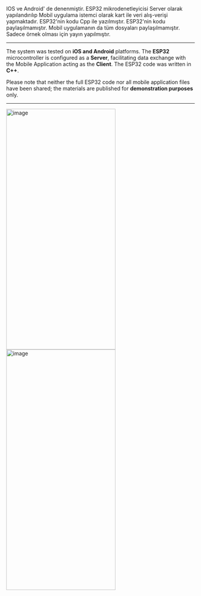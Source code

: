 IOS ve Android' de denenmiştir. ESP32 mikrodenetleyicisi Server olarak yapılandırılıp Mobil uygulama istemci olarak kart ile veri alış-verişi yapmaktadır. ESP32'nin kodu Cpp ile yazılmıştır. ESP32'nin kodu paylaşılmamıştır. Mobil uygulamanın da tüm dosyaları paylaşılmamıştır. Sadece örnek olması için yayın yapılmıştır.


-----------------------------------------------------------------------------------------------------------------------------------------------------------------------------------

The system was tested on **iOS and Android** platforms. The **ESP32** microcontroller is configured as a **Server**, facilitating data exchange with the Mobile Application acting as the **Client**. The ESP32 code was written in **C++**.

Please note that neither the full ESP32 code nor all mobile application files have been shared; the materials are published for **demonstration purposes** only.

-----------------------------------------------------------------------------------------------------------------------------------------------------------

<img width="292" height="642" alt="image" src="https://github.com/user-attachments/assets/d65eedde-ec08-4485-8788-d1e9fd28154d" />        <img width="292" height="642" alt="image" src="https://github.com/user-attachments/assets/71cd8abf-27ab-4517-a2fd-2f4e39422559" />



